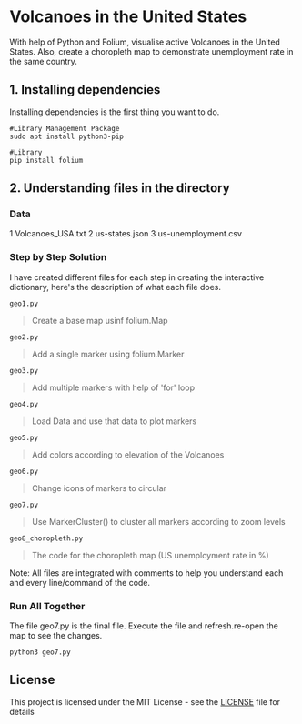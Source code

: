 # Volcanoes in the United States
With help of Python and Folium, visualise active Volcanoes in the United States. Also, create a choropleth map to demonstrate unemployment rate in the same country.

## 1. Installing dependencies

Installing dependencies is the first thing you want to do.

```
#Library Management Package
sudo apt install python3-pip

#Library
pip install folium

```

## 2. Understanding files in the directory

### Data

1 Volcanoes_USA.txt
2 us-states.json
3 us-unemployment.csv


### Step by Step Solution
I have created different files for each step in creating the interactive dictionary, here's the description of what each file does. 

``` 
geo1.py
```
> Create a base map usinf folium.Map

```
geo2.py
```
> Add a single marker using folium.Marker

```
geo3.py
```
> Add multiple markers with help of 'for' loop

```
geo4.py
```
> Load Data and use that data to plot markers

```
geo5.py
```
> Add colors according to elevation of the Volcanoes

```
geo6.py
```
> Change icons of markers to circular

```
geo7.py
```
> Use MarkerCluster() to cluster all markers according to zoom levels

```
geo8_choropleth.py
```
> The code for the choropleth map (US unemployment rate in %)

Note: All files are integrated with comments to help you understand each and every line/command of the code.

### Run All Together
The file geo7.py is the final file. Execute the file and refresh.re-open the map to see the changes.
```
python3 geo7.py
```

## License

This project is licensed under the MIT License - see the [LICENSE](LICENSE) file for details
